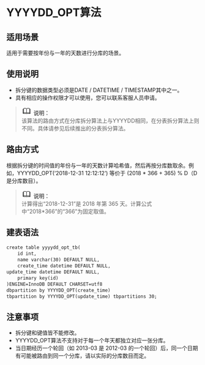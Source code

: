 # YYYYDD\_OPT算法<a name="ddm_10_0010"></a>

## 适用场景<a name="section15760711132611"></a>

适用于需要按年份与一年的天数进行分库的场景。

## 使用说明<a name="section1877171510217"></a>

-   拆分键的数据类型必须是DATE / DATETIME / TIMESTAMP其中之一。
-   具有相应的操作权限才可以使用，您可以联系客服人员申请。

>![](public_sys-resources/icon-note.gif) **说明：**   
>该算法的路由方式在分库拆分算法上与YYYYDD相同，在分表拆分算法上则不同。具体请参见后续推出的分表拆分算法。  

## 路由方式<a name="section149331275411"></a>

根据拆分键的时间值的年份与一年的天数计算哈希值，然后再按分库数取余。例如，YYYYDD\_OPT\(‘2018-12-31 12:12:12’\) 等价于 \(2018 \* 366 + 365\) % D（D是分库数目）。

>![](public_sys-resources/icon-note.gif) **说明：**   
>计算得出“2018-12-31”是 2018 年第 365 天。计算公式中“2018\*366”的“366”为固定取值。  

## 建表语法<a name="section83236412181"></a>

```
create table yyyydd_opt_tb( 
    id int, 
    name varchar(30) DEFAULT NULL, 
    create_time datetime DEFAULT NULL, 
update_time datetime DEFAULT NULL,
    primary key(id) 
)ENGINE=InnoDB DEFAULT CHARSET=utf8 
dbpartition by YYYYDD_OPT(create_time)
tbpartition by YYYYDD_OPT(update_time) tbpartitions 30;
```

## 注意事项<a name="section121681236151812"></a>

-   拆分键和键值皆不能修改。
-   YYYYDD\_OPT算法不支持对于每一个年天都独立对应一张分库。
-   当日期经历一个轮回（如 2013-03 是 2012-03 的一个轮回）后，同一个日期有可能被路由到同一个分库，请以实际的分库数目而定。

